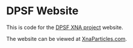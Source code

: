 # DPSF Website

This is code for the [DPSF XNA project][DpsfXnaGitHubUrl] website.

The website can be viewed at [XnaParticles.com][XnaParticlesUrl].

[DpsfXnaGitHubUrl]: https://github.com/deadlydog/DPSF-XNA
[XnaParticlesUrl]: https://xnaparticles.com